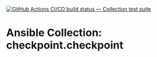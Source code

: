 [![GitHub Actions CI/CD build status — Collection test suite](https://github.com/ansible-collection-migration/checkpoint.checkpoint/workflows/Collection%20test%20suite/badge.svg?branch=master)](https://github.com/ansible-collection-migration/checkpoint.checkpoint/actions?query=workflow%3A%22Collection%20test%20suite%22)

Ansible Collection: checkpoint.checkpoint
=================================================